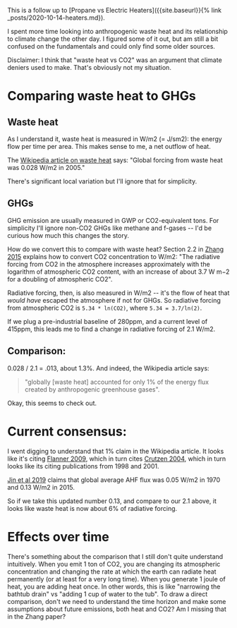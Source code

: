 This is a follow up to [Propane vs Electric Heaters]({{site.baseurl}}{% link _posts/2020-10-14-heaters.md}).

I spent more time looking into anthropogenic waste heat and its relationship to climate change the other day. I figured some of it out, but am still a bit confused on the fundamentals and could only find some older sources.

Disclaimer: I think that "waste heat vs CO2" was an argument that climate deniers used to make. That's obviously not my situation.

# Comparing waste heat to GHGs

## Waste heat
As I understand it, waste heat is measured in W/m2 (= J/sm2): the energy flow per time per area. This makes sense to me, a net outflow of heat.

The [Wikipedia article on waste heat](https://en.wikipedia.org/wiki/Waste_heat#Environmental_impact) says: "Global forcing from waste heat was 0.028 W/m2 in 2005."

There's significant local variation but I'll ignore that for simplicity.

## GHGs

GHG emission are usually measured in GWP or CO2-equivalent tons. For simplicity I'll ignore non-CO2 GHGs like methane and f-gases -- I'd be curious how much this changes the story.

How do we convert this to compare with waste heat? Section 2.2 in [Zhang 2015](https://agupubs.onlinelibrary.wiley.com/doi/full/10.1002/2015GL063514) explains how to convert CO2 concentration to W/m2: "The radiative forcing from CO2 in the atmosphere increases approximately with the logarithm of atmospheric CO2 content, with an increase of about 3.7 W m−2 for a doubling of atmospheric CO2". 

Radiative forcing, then, is also measured in W/m2 -- it's the flow of heat that *would have* escaped the atmosphere if not for GHGs. So radiative forcing from atmospheric CO2 is `5.34 * ln(CO2)`, where `5.34 = 3.7/ln(2)`.

If we plug a pre-industrial baseline of 280ppm, and a current level of 415ppm, this leads me to find a change in radiative forcing of 2.1 W/m2. 

## Comparison:

0.028 / 2.1 = .013, about 1.3%. And indeed, the Wikipedia article says:
> "globally [waste heat] accounted for only 1% of the energy flux created by anthropogenic greenhouse gases". 

Okay, this seems to check out.

# Current consensus:

I went digging to understand that 1% claim in the Wikipedia article. It looks like it's citing [Flanner 2009](http://clasp-research.engin.umich.edu/faculty/flanner/content/ppr/Flannr09.pdf), which in turn cites [Crutzen 2004](https://www.researchgate.net/publication/44158048_New_Directions_The_growing_urban_heat_and_pollution_island_effect_-_Impact_on_chemistry_and_climate), which in turn looks like its citing publications from 1998 and 2001. 

[Jin et al 2019](https://www.nature.com/articles/s41597-019-0143-1) claims that global average AHF flux was 0.05 W/m2 in 1970 and 0.13 W/m2 in 2015.

So if we take this updated number 0.13, and compare to our 2.1 above, it looks like waste heat is now about 6% of radiative forcing.

# Effects over time

There's something about the comparison that I still don't quite understand intuitively. When you emit 1 ton of CO2, you are changing its atmospheric concentration and changing the rate at which the earth can radiate heat permanently (or at least for a very long time). When you generate 1 joule of heat, you are adding heat once. In other words, this is like "narrowing the bathtub drain" vs "adding 1 cup of water to the tub". To draw a direct comparison, don't we need to understand the time horizon and make some assumptions about future emissions, both heat and CO2? Am I missing that in the Zhang paper?
